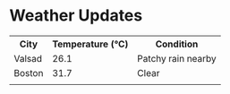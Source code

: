 # Weather Updates

<!-- WEATHER-UPDATE-START -->
<table><tr><th>City</th><th>Temperature (°C)</th><th>Condition</th></tr><tr><td>Valsad</td><td>26.1</td><td>Patchy rain nearby</td></tr><tr><td>Boston</td><td>31.7</td><td>Clear</td></tr><tr><td></td><td></td><td></td></tr></table>
<!-- WEATHER-UPDATE-END -->
